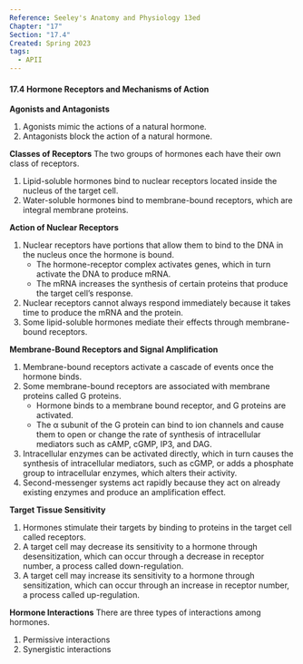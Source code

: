 ```yaml
---
Reference: Seeley's Anatomy and Physiology 13ed
Chapter: "17"
Section: "17.4"
Created: Spring 2023
tags:
  - APII
---
```

#### 17.4 Hormone Receptors and Mechanisms of Action

**Agonists and Antagonists**
1. Agonists mimic the actions of a natural hormone.
2. Antagonists block the action of a natural hormone.

**Classes of Receptors**
The two groups of hormones each have their own class of receptors.
1. Lipid-soluble hormones bind to nuclear receptors located inside the nucleus of the target cell.
2. Water-soluble hormones bind to membrane-bound receptors, which are integral membrane proteins.

**Action of Nuclear Receptors**
1. Nuclear receptors have portions that allow them to bind to the DNA in the nucleus once the hormone is bound.
   - The hormone-receptor complex activates genes, which in turn activate the DNA to produce mRNA.
   - The mRNA increases the synthesis of certain proteins that produce the target cell’s response.
2. Nuclear receptors cannot always respond immediately because it takes time to produce the mRNA and the protein.
3. Some lipid-soluble hormones mediate their effects through membrane-bound receptors.

**Membrane-Bound Receptors and Signal Amplification**
1. Membrane-bound receptors activate a cascade of events once the hormone binds.
2. Some membrane-bound receptors are associated with membrane proteins called G proteins.
   - Hormone binds to a membrane bound receptor, and G proteins are activated.
   - The α subunit of the G protein can bind to ion channels and cause them to open or change the rate of synthesis of intracellular mediators such as cAMP, cGMP, IP3, and DAG.
3. Intracellular enzymes can be activated directly, which in turn causes the synthesis of intracellular mediators, such as cGMP, or adds a phosphate group to intracellular enzymes, which alters their activity.
4. Second-messenger systems act rapidly because they act on already existing enzymes and produce an amplification effect.

**Target Tissue Sensitivity**
1. Hormones stimulate their targets by binding to proteins in the target cell called receptors.
2. A target cell may decrease its sensitivity to a hormone through desensitization, which can occur through a decrease in receptor number, a process called down-regulation.
3. A target cell may increase its sensitivity to a hormone through sensitization, which can occur through an increase in receptor number, a process called up-regulation.

**Hormone Interactions**
There are three types of interactions among hormones.
1. Permissive interactions
2. Synergistic interactions
